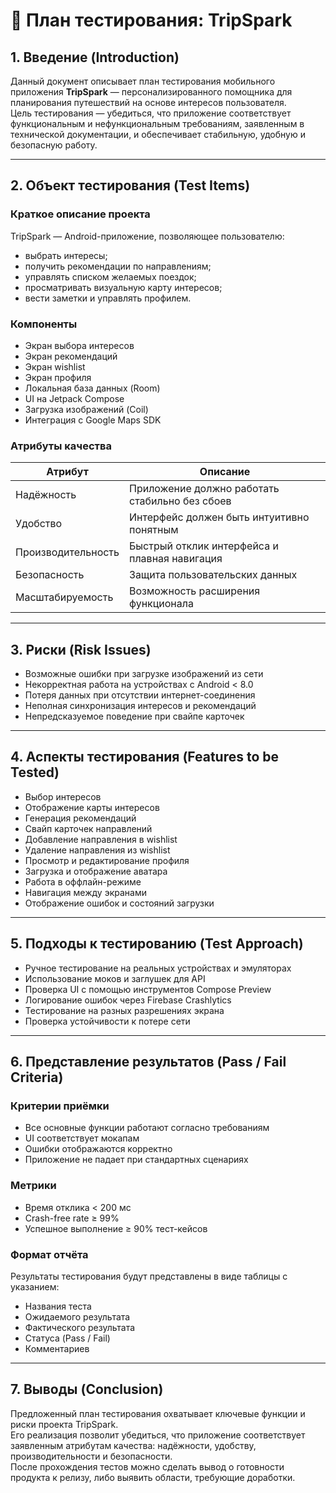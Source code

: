 # 🧪 План тестирования: TripSpark

## 1. Введение (Introduction)

Данный документ описывает план тестирования мобильного приложения **TripSpark** — персонализированного помощника для планирования путешествий на основе интересов пользователя.  
Цель тестирования — убедиться, что приложение соответствует функциональным и нефункциональным требованиям, заявленным в технической документации, и обеспечивает стабильную, удобную и безопасную работу.

---

## 2. Объект тестирования (Test Items)

### Краткое описание проекта

TripSpark — Android-приложение, позволяющее пользователю:

- выбрать интересы;
- получить рекомендации по направлениям;
- управлять списком желаемых поездок;
- просматривать визуальную карту интересов;
- вести заметки и управлять профилем.

### Компоненты

- Экран выбора интересов  
- Экран рекомендаций  
- Экран wishlist  
- Экран профиля  
- Локальная база данных (Room)  
- UI на Jetpack Compose  
- Загрузка изображений (Coil)  
- Интеграция с Google Maps SDK  

### Атрибуты качества

| Атрибут         | Описание                                      |
|-----------------|-----------------------------------------------|
| Надёжность      | Приложение должно работать стабильно без сбоев |
| Удобство        | Интерфейс должен быть интуитивно понятным     |
| Производительность | Быстрый отклик интерфейса и плавная навигация |
| Безопасность    | Защита пользовательских данных                |
| Масштабируемость| Возможность расширения функционала            |

---

## 3. Риски (Risk Issues)

- Возможные ошибки при загрузке изображений из сети  
- Некорректная работа на устройствах с Android < 8.0  
- Потеря данных при отсутствии интернет-соединения  
- Неполная синхронизация интересов и рекомендаций  
- Непредсказуемое поведение при свайпе карточек  

---

## 4. Аспекты тестирования (Features to be Tested)

- Выбор интересов  
- Отображение карты интересов  
- Генерация рекомендаций  
- Свайп карточек направлений  
- Добавление направления в wishlist  
- Удаление направления из wishlist  
- Просмотр и редактирование профиля  
- Загрузка и отображение аватара  
- Работа в оффлайн-режиме  
- Навигация между экранами  
- Отображение ошибок и состояний загрузки  

---

## 5. Подходы к тестированию (Test Approach)

- Ручное тестирование на реальных устройствах и эмуляторах  
- Использование моков и заглушек для API  
- Проверка UI с помощью инструментов Compose Preview  
- Логирование ошибок через Firebase Crashlytics  
- Тестирование на разных разрешениях экрана  
- Проверка устойчивости к потере сети  

---

## 6. Представление результатов (Pass / Fail Criteria)

### Критерии приёмки

- Все основные функции работают согласно требованиям  
- UI соответствует мокапам  
- Ошибки отображаются корректно  
- Приложение не падает при стандартных сценариях  

### Метрики

- Время отклика < 200 мс  
- Crash-free rate ≥ 99%  
- Успешное выполнение ≥ 90% тест-кейсов  

### Формат отчёта

Результаты тестирования будут представлены в виде таблицы с указанием:

- Названия теста  
- Ожидаемого результата  
- Фактического результата  
- Статуса (Pass / Fail)  
- Комментариев  

---

## 7. Выводы (Conclusion)

Предложенный план тестирования охватывает ключевые функции и риски проекта TripSpark.  
Его реализация позволит убедиться, что приложение соответствует заявленным атрибутам качества: надёжности, удобству, производительности и безопасности.  
После прохождения тестов можно сделать вывод о готовности продукта к релизу, либо выявить области, требующие доработки.
